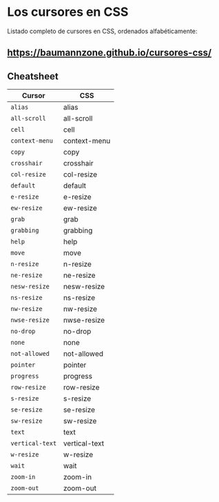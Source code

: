 # Los cursores en CSS

Listado completo de cursores en CSS, ordenados alfabéticamente:

## https://baumannzone.github.io/cursores-css/

## Cheatsheet

| Cursor | CSS |
| ------ | --- |
| `alias` | alias |
| `all-scroll` | all-scroll |
| `cell` | cell |
| `context-menu` | context-menu |
| `copy` | copy |
| `crosshair` | crosshair |
| `col-resize` | col-resize |
| `default` | default |
| `e-resize` | e-resize |
| `ew-resize` | ew-resize |
| `grab` | grab |
| `grabbing` | grabbing |
| `help` | help |
| `move` | move |
| `n-resize` | n-resize |
| `ne-resize` | ne-resize |
| `nesw-resize` | nesw-resize |
| `ns-resize` | ns-resize |
| `nw-resize` | nw-resize |
| `nwse-resize` | nwse-resize |
| `no-drop` | no-drop |
| `none` | none |
| `not-allowed` | not-allowed |
| `pointer` | pointer |
| `progress` | progress |
| `row-resize` | row-resize |
| `s-resize` | s-resize |
| `se-resize` | se-resize |
| `sw-resize` | sw-resize |
| `text` | text |
| `vertical-text` | vertical-text |
| `w-resize` | w-resize |
| `wait` | wait |
| `zoom-in` | zoom-in |
| `zoom-out` | zoom-out |

